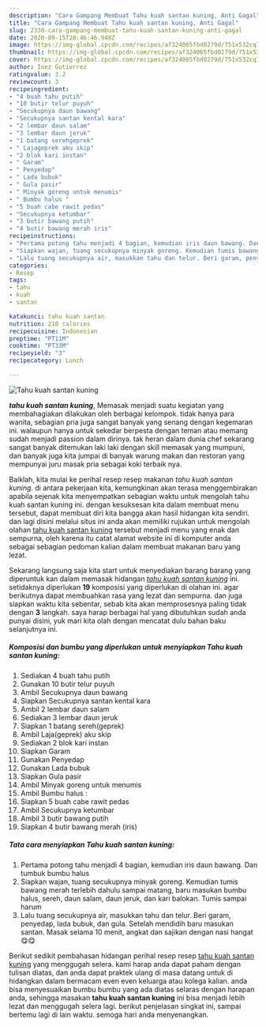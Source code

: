 ```yaml
---
description: "Cara Gampang Membuat Tahu kuah santan kuning, Anti Gagal"
title: "Cara Gampang Membuat Tahu kuah santan kuning, Anti Gagal"
slug: 2330-cara-gampang-membuat-tahu-kuah-santan-kuning-anti-gagal
date: 2020-09-15T20:46:46.948Z
image: https://img-global.cpcdn.com/recipes/af324065fbd0279d/751x532cq70/tahu-kuah-santan-kuning-foto-resep-utama.jpg
thumbnail: https://img-global.cpcdn.com/recipes/af324065fbd0279d/751x532cq70/tahu-kuah-santan-kuning-foto-resep-utama.jpg
cover: https://img-global.cpcdn.com/recipes/af324065fbd0279d/751x532cq70/tahu-kuah-santan-kuning-foto-resep-utama.jpg
author: Inez Gutierrez
ratingvalue: 3.2
reviewcount: 3
recipeingredient:
- "4 buah tahu putih"
- "10 butir telur puyuh"
- "Secukupnya daun bawang"
- "Secukupnya santan kental kara"
- "2 lembar daun salam"
- "3 lembar daun jeruk"
- "1 batang serehgeprek"
- " Lajageprek aku skip"
- "2 blok kari instan"
- " Garam"
- " Penyedap"
- " Lada bubuk"
- " Gula pasir"
- " Minyak goreng untuk menumis"
- " Bumbu halus "
- "5 buah cabe rawit pedas"
- "Secukupnya ketumbar"
- "3 butir bawang putih"
- "4 butir bawang merah iris"
recipeinstructions:
- "Pertama potong tahu menjadi 4 bagian, kemudian iris daun bawang. Dan tumbuk bumbu halus"
- "Siapkan wajan, tuang secukupnya minyak goreng. Kemudian tumis bawang merah terlebih dahulu sampai matang, baru masukan bumbu halus, sereh, daun salam, daun jeruk, dan kari balokan. Tumis sampai harum"
- "Lalu tuang secukupnya air, masukkan tahu dan telur. Beri garam, penyedap, lada bubuk, dan gula. Setelah mendidih baru masukan santan. Masak selama 10 menit, angkat dan sajikan dengan nasi hangat 😋😋"
categories:
- Resep
tags:
- tahu
- kuah
- santan

katakunci: tahu kuah santan 
nutrition: 218 calories
recipecuisine: Indonesian
preptime: "PT11M"
cooktime: "PT33M"
recipeyield: "3"
recipecategory: Lunch

---
```



![Tahu kuah santan kuning](https://img-global.cpcdn.com/recipes/af324065fbd0279d/751x532cq70/tahu-kuah-santan-kuning-foto-resep-utama.jpg)

<b><i>tahu kuah santan kuning</i></b>, Memasak menjadi suatu kegiatan yang membahagiakan dilakukan oleh berbagai kelompok. tidak hanya para wanita, sebagian pria juga sangat banyak yang senang dengan kegemaran ini. walaupun hanya untuk sekedar berpesta dengan teman atau memang sudah menjadi passion dalam dirinya. tak heran dalam dunia chef sekarang sangat banyak ditemukan laki laki dengan skill memasak yang mumpuni, dan banyak juga kita jumpai di banyak warung makan dan restoran yang mempunyai juru masak pria sebagai koki terbaik nya.

Baiklah, kita mulai ke perihal resep resep makanan <i>tahu kuah santan kuning</i>. di antara pekerjaan kita, kemungkinan akan terasa menggembirakan apabila sejenak kita menyempatkan sebagian waktu untuk mengolah tahu kuah santan kuning ini. dengan kesuksesan kita dalam membuat menu tersebut, dapat membuat diri kita bangga akan hasil hidangan kita sendiri. dan lagi disini melalui situs ini anda akan memiliki rujukan untuk mengolah olahan <u>tahu kuah santan kuning</u> tersebut menjadi menu yang enak dan sempurna, oleh karena itu catat alamat website ini di komputer anda sebagai sebagian pedoman kalian dalam membuat makanan baru yang lezat.




Sekarang langsung saja kita start untuk menyediakan barang barang yang diperuntuk kan dalam memasak hidangan <u><i>tahu kuah santan kuning</i></u> ini. setidaknya diperlukan <b>19</b> komposisi yang diperlukan di olahan ini. agar berikutnya dapat membuahkan rasa yang lezat dan sempurna. dan juga siapkan waktu kita sebentar, sebab kita akan memprosesnya paling tidak dengan <b>3</b> langkah. saya harap berbagai hal yang dibutuhkan sudah anda punyai disini, yuk mari kita olah dengan mencatat dulu bahan baku selanjutnya ini.

<!--inarticleads1-->

##### Komposisi dan bumbu yang diperlukan untuk menyiapkan Tahu kuah santan kuning:

1. Sediakan 4 buah tahu putih
1. Gunakan 10 butir telur puyuh
1. Ambil Secukupnya daun bawang
1. Siapkan Secukupnya santan kental kara
1. Ambil 2 lembar daun salam
1. Sediakan 3 lembar daun jeruk
1. Siapkan 1 batang sereh(geprek)
1. Ambil  Laja(geprek) aku skip
1. Sediakan 2 blok kari instan
1. Siapkan  Garam
1. Gunakan  Penyedap
1. Gunakan  Lada bubuk
1. Siapkan  Gula pasir
1. Ambil  Minyak goreng untuk menumis
1. Ambil  Bumbu halus :
1. Siapkan 5 buah cabe rawit pedas
1. Ambil Secukupnya ketumbar
1. Ambil 3 butir bawang putih
1. Siapkan 4 butir bawang merah (iris)




<!--inarticleads2-->

##### Tata cara menyiapkan Tahu kuah santan kuning:

1. Pertama potong tahu menjadi 4 bagian, kemudian iris daun bawang. Dan tumbuk bumbu halus
1. Siapkan wajan, tuang secukupnya minyak goreng. Kemudian tumis bawang merah terlebih dahulu sampai matang, baru masukan bumbu halus, sereh, daun salam, daun jeruk, dan kari balokan. Tumis sampai harum
1. Lalu tuang secukupnya air, masukkan tahu dan telur. Beri garam, penyedap, lada bubuk, dan gula. Setelah mendidih baru masukan santan. Masak selama 10 menit, angkat dan sajikan dengan nasi hangat 😋😋




Berikut sedikit pembahasan hidangan perihal resep resep <u>tahu kuah santan kuning</u> yang menggugah selera. kami harap anda dapat paham dengan tulisan diatas, dan anda dapat praktek ulang di masa datang untuk di hidangkan dalam bermacam even even keluarga atau kolega kalian. anda bisa menyesuaikan bumbu bumbu yang ada diatas selaras dengan harapan anda, sehingga masakan <b>tahu kuah santan kuning</b> ini bisa menjadi lebih lezat dan menggugah selera lagi. berikut penjelasan singkat ini, sampai bertemu lagi di lain waktu. semoga hari anda menyenangkan.
